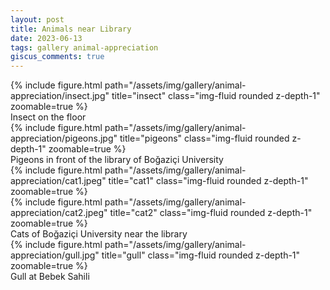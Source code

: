 ```yaml
---
layout: post
title: Animals near Library
date: 2023-06-13
tags: gallery animal-appreciation
giscus_comments: true
---
```


<div class="row">
    <div class="col-sm mt-3 mt-md-0">
        {% include figure.html path="/assets/img/gallery/animal-appreciation/insect.jpg" title="insect" class="img-fluid rounded z-depth-1" zoomable=true %}
        <div class="caption">
            Insect on the floor
        </div>
    </div>
    <div class="col-sm mt-3 mt-md-0">
        {% include figure.html path="/assets/img/gallery/animal-appreciation/pigeons.jpg" title="pigeons" class="img-fluid rounded z-depth-1" zoomable=true %}
        <div class="caption">
            Pigeons in front of the library of Boğaziçi University
        </div>
    </div>
</div>

<div class="row">
    <div class="col-sm mt-3 mt-md-0">
        {% include figure.html path="/assets/img/gallery/animal-appreciation/cat1.jpeg" title="cat1" class="img-fluid rounded z-depth-1" zoomable=true %}
    </div>
    <div class="col-sm-7 mt-3 mt-md-0">
        {% include figure.html path="/assets/img/gallery/animal-appreciation/cat2.jpeg" title="cat2" class="img-fluid rounded z-depth-1" zoomable=true %}
    </div>
</div>
<div class="caption">
    Cats of Boğaziçi University near the library
</div>

<div class="row">
    <div class="col-sm-7 mt-3 mt-md-0">
        {% include figure.html path="/assets/img/gallery/animal-appreciation/gull.jpg" title="gull" class="img-fluid rounded z-depth-1" zoomable=true %}
        <div class="caption">
            Gull at Bebek Sahili
        </div>
    </div>
</div>